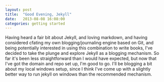 ```yaml
---
layout: post
title:  "Good Evening, Jekyll"
date:   2013-08-08 16:08:00
categories: getting started
---
```


Having heard a fair bit about Jekyll, and loving markdown, and having considered cfating my own blogging/journaling engine based on Git, and being potentially interested in using this combination to write books, I've decided to take the plunge and explore Jekyll as a blogging mechanism. So far it's been less straightforward than I would have expected, but now that I've got the domain and repo set up, I'm good to go. I'll be blogging a bit about my local windows setup, since I think I've come up with a slightly better way to run jekyll on windows than the recommended mechanism.
